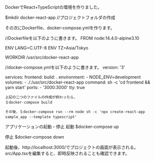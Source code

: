 DockerでReact+TypeScriptの環境を作りました。

$mkdir docker-react-app //プロジェクトフォルダの作成

その次にDockerfile、docker-compose.ymlを作ります。

//Dockerfileを以下のように書きます。
FROM node:14.4.0-alpine3.10

ENV LANG=C.UTF-8
ENV TZ=Asia/Tokyo

WORKDIR /usr/src/docker-react-app

//docker-compose.ymlを以下のように書きます。
version: '3'

services: 
  frontend: 
    build: .
    environment: 
      - NODE_ENV=development
    volumes: 
      - ./:/usr/src/docker-react-app
    command: sh -c 'cd frontend && yarn start'
    ports: 
      - '3000:3000'
    tty: true
    
    
    上記の二つのファイルの作成が終わったら、
    ＄docker-compose build
    
    その後、＄docker-compose run --rm node sh -c 'npx create-react-app sample_app --template typescript'　
    
アプリケーションの起動・停止
起動 $docker-compose up

停止 $docker-compose down

起動後、http://localhost:3000/でプロジェクトの画面が表示される。
src/App.tsxを編集すると、即時反映されることも確認できます。


